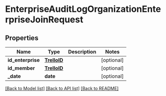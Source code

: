 # EnterpriseAuditLogOrganizationEnterpriseJoinRequest

## Properties
Name | Type | Description | Notes
------------ | ------------- | ------------- | -------------
**id_enterprise** | [**TrelloID**](TrelloID.md) |  | [optional] 
**id_member** | [**TrelloID**](TrelloID.md) |  | [optional] 
**_date** | **date** |  | [optional] 

[[Back to Model list]](../README.md#documentation-for-models) [[Back to API list]](../README.md#documentation-for-api-endpoints) [[Back to README]](../README.md)

